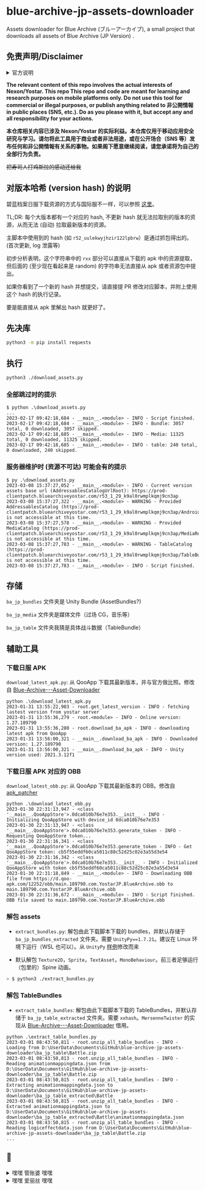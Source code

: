 # blue-archive-jp-assets-downloader
Assets downloader for Blue Archive (ブルーアーカイブ), a small project that downloads all assets of Blue Archive (JP Version) .

## **免责声明/Disclaimer**

<details><summary>官方说明</summary>
<p>

根据[日服官方推特](https://twitter.com/Blue_ArchiveJP/status/1633361958916456448)于今日下午（2023-03-08T15:00+0800）的声明：

> 【重要なお知らせ】
>「ブルーアーカイブ」の非公開情報を不正に取得し、SNSなどで情報を広める(リーク)行為に関するお知らせを掲載いたします。
>
>リークは禁止行為ですので、今後発見した場合、法的措置を含めた厳しい対応を検討いたします。

[详细说明](https://bluearchive.jp/news/newsJump/295)：

> 現在、通常のご利用では取得できない非公開情報を不正に抜き取り、該当情報をリーク(※注1)する行為が確認されています。
>
> リーク行為は、運営スケジュールの進行に支障をきたすだけではなく、何よりゲーム内の演出や展開を期待していただいている皆様の体験を損なうことに繋がります。
>
> 今後、リーク行為を発見した場合、法的措置を含めた厳しい対応を検討いたします。
>
>
>
> 「ブルーアーカイブ」運営チームといたしましては、先生の皆様の期待、喜び、そして感動といった体験を大切にしたいと考えております。
>
> これからも先生の皆様に、感動できる様々な体験をご提供することを目指しながら、日々不正行為を監視し、その貴重な体験が損なわれないよう努めてまいります。
>
> ※注1
>
> リーク行為とは、正式公開前にデータの解析など、利用規約に違反する手段で、ゲーム内データ、およびコンテンツを不正に取得し、SNS等で拡散する不正行為を指します。
>
> また、非公開情報にはゲーム内の生徒画像、パラメーター、3Dモデル、あらゆる画像、音楽、映像およびテクスチャ、データテーブルなど通常のご利用では取得できないものが含まれております。

</p>
</details>


**The relevant content of this repo involves the actual interests of Nexon/Yostar. This repo This repo and code are meant for learning and research purposes on mobile platforms only. Do not use this tool for commercial or illegal purposes, or publish anything related to 非公開情報 in public places (SNS, etc.).  Do as you please with it, but accept any and all responsibility for your actions.**

**本仓库相关内容已涉及 Nexon/Yostar 的实际利益。本仓库仅用于移动应用安全研究与学习。请勿将此工具用于商业或者非法用途，或在公开场合（SNS 等）发布任何和非公開情報有关系的事物。如果阁下愿意继续阅读，请您承诺将为自己的全部行为负责。**

~~把寿司人打鸡斯拉的感动还给我~~

## 对版本哈希 (version hash) 的说明

碧蓝档案日服下载资源的方式与国际服不一样，可以参照 [这里](https://github.com/xiongnemo/blue-archive-jp-assets-downloader/issues/1)。

TL;DR: 每个大版本都有一个对应的 hash, 不更新 hash 就无法拉取别的版本的资源，从而无法 (自动) 拉取最新版本的资源。

主脚本中使用到的 hash (如 `r52_uulekwyjhzir122lpbrw`）是通过抓包得出的。(首次更新, log 泄露等)

初步分析表明，这个字符串中的 `rxx` 部分可以直接从下载的 apk 中的资源提取，但后面的 (至少现在看起来是 random) 的字符串无法直接从 apk 或者资源包中提出。

如果你看到了一个新的 hash 并想提交，请直接提 PR 修改对应脚本，并附上使用这个 hash 的执行记录。

要是能直接从 apk 里解出 hash 就更好了。

## 先决库

```bash
python3 -m pip install requests
```

## 执行

```bash
python3 ./download_assets.py
```

### 全部跳过时的提示

```pwsh
$ python .\download_assets.py
...
2023-02-17 09:42:18,684 - __main__.<module> - INFO - Script finished.
2023-02-17 09:42:18,684 - __main__.<module> - INFO - Bundle: 3057 total, 0 downloaded, 3057 skipped.
2023-02-17 09:42:18,685 - __main__.<module> - INFO - Media: 11325 total, 0 downloaded, 11325 skipped.
2023-02-17 09:42:18,685 - __main__.<module> - INFO - table: 240 total, 0 downloaded, 240 skipped.
```

### 服务器维护时 (资源不可达) 可能会有的提示

```pwsh
$ py .\download_assets.py
2023-03-08 15:37:27,052 - __main__.<module> - INFO - Current version assets base url (AddressablesCatalogUrlRoot): https://prod-clientpatch.bluearchiveyostar.com/r53_1_29_k9al0rwmplkqmj9cn3ap
2023-03-08 15:37:27,322 - __main__.<module> - WARNING - Provided AddressablesCatalog (https://prod-clientpatch.bluearchiveyostar.com/r53_1_29_k9al0rwmplkqmj9cn3ap/Android/) is not accessible at this time.
2023-03-08 15:37:27,578 - __main__.<module> - WARNING - Provided MediaCatalog (https://prod-clientpatch.bluearchiveyostar.com/r53_1_29_k9al0rwmplkqmj9cn3ap/MediaResources/) is not accessible at this time.
2023-03-08 15:37:27,783 - __main__.<module> - WARNING - TableCatalog (https://prod-clientpatch.bluearchiveyostar.com/r53_1_29_k9al0rwmplkqmj9cn3ap/TableBundles/TableCatalog.json) is not accessible at this time.
2023-03-08 15:37:27,783 - __main__.<module> - INFO - Script finished.
```

## 存储

`ba_jp_bundles` 文件夹是 Unity Bundle (AssetBundles?)

`ba_jp_media` 文件夹是媒体文件（过场 CG，音乐等）

`ba_jp_table` 文件夹我猜是具体战斗数据（TableBundle）

## 辅助工具

### 下载日服 APK

`download_latest_apk.py`: 从 QooApp 下载其最新版本，并与官方做比照。修改自 [Blue-Archive---Asset-Downloader](https://github.com/K0lb3/Blue-Archive---Asset-Downloader)

```pwsh
python .\download_latest_apk.py
2023-01-31 13:55:22,903 - root.get_latest_version - INFO - fetching lastest version from yostar server
2023-01-31 13:55:36,279 - root.<module> - INFO - Online version: 1.27.189790
2023-01-31 13:55:36,280 - root.download_ba_apk - INFO - downloading latest apk from QooApp
2023-01-31 13:56:00,321 - __main__.download_ba_apk - INFO - Downloaded version: 1.27.189790
2023-01-31 13:56:00,321 - __main__.download_ba_apk - INFO - Unity version used: 2021.3.12f1
```

### 下载日服 APK 对应的 OBB

`download_latest_obb.py`: 从 QooApp 下载其最新版本的 OBB。修改自 [apk_patcher](https://github.com/UnknownCollections/apk_patcher/blob/master/apk_patcher/tools/qooapp.py)

```pwsh
python .\download_latest_obb.py
2023-01-30 22:31:13,947 - <class '__main__.QooAppStore'>.0dca010b76e7e353.__init__ - INFO - Initializing QooAppStore with device_id 0dca010b76e7e353
2023-01-30 22:31:13,947 - <class '__main__.QooAppStore'>.0dca010b76e7e353.generate_token - INFO - Requesting QooAppStore token...
2023-01-30 22:31:16,341 - <class '__main__.QooAppStore'>.0dca010b76e7e353.generate_token - INFO - Get QooAppStore token: cb5f55eddf60ca5011c88c52d25c02e3a55d3e54
2023-01-30 22:31:16,342 - <class '__main__.QooAppStore'>.0dca010b76e7e353.__init__ - INFO - Initialized QooAppStore with token cb5f55eddf60ca5011c88c52d25c02e3a55d3e54
2023-01-30 22:31:18,849 - __main__.<module> - INFO - Downloading OBB file from https://d.qoo-apk.com/12252/obb/main.189790.com.YostarJP.BlueArchive.obb to main.189790.com.YostarJP.BlueArchive.obb
2023-01-30 22:31:36,672 - __main__.<module> - INFO - Script finished. OBB file saved to main.189790.com.YostarJP.BlueArchive.obb
```

### 解包 assets

* `extract_bundles.py`: 解包由此下载脚本下载的 bundles，并默认存储于 `ba_jp_bundles_extracted` 文件夹。需要 `UnityPy==1.7.21`。建议在 Linux 环境下运行（WSL 也可以）。从 `UnityPy` [样例](https://github.com/K0lb3/UnityPy#example)修改而来

* 默认解包 `Texture2D`，`Sprite`，`TextAsset`，`MonoBehaviour`。前三者足够运行（包里的）Spine 动画。

```bash
> $ python3 ./extract_bundles.py
```

### 解包 TableBundles

* `extract_table_bundles`: 解包由此下载脚本下载的 TableBundles，并默认存储于 `ba_jp_table_extracted` 文件夹。需要 `xxhash`。`MersenneTwister` 的实现从 [Blue-Archive---Asset-Downloader](https://github.com/K0lb3/Blue-Archive---Asset-Downloader/blob/main/lib/MersenneTwister.py) 借用。


```pwsh
python .\extract_table_bundles.py
2023-03-01 08:43:50,811 - root.unzip_all_table_bundles - INFO - Loading from D:\UserData\Documents\GitHub\blue-archive-jp-assets-downloader\ba_jp_table\Battle.zip
2023-03-01 08:43:50,813 - root.unzip_all_table_bundles - INFO - Reading animationmappingdata.json from D:\UserData\Documents\GitHub\blue-archive-jp-assets-downloader\ba_jp_table\Battle.zip
2023-03-01 08:43:50,815 - root.unzip_all_table_bundles - INFO - Extracting animationmappingdata.json to D:\UserData\Documents\GitHub\blue-archive-jp-assets-downloader\ba_jp_table_extracted\Battle
2023-03-01 08:43:50,815 - root.unzip_all_table_bundles - INFO - Extracted animationmappingdata.json to D:\UserData\Documents\GitHub\blue-archive-jp-assets-downloader\ba_jp_table_extracted\Battle\animationmappingdata.json
2023-03-01 08:43:50,815 - root.unzip_all_table_bundles - INFO - Reading logiceffectdata.json from D:\UserData\Documents\GitHub\blue-archive-jp-assets-downloader\ba_jp_table\Battle.zip
...
```

## 💈

<details><summary>嘿嘿 管账婆 嘿嘿</summary>
<p>

对于体操服优香，我的评价是四个字：好有感觉。我主要想注重于两点，来阐述我对于体操服优香的拙见：第一，我非常喜欢优香。优香的立绘虽然把优香作为好母亲的一面展现了出来（安产型的臀部）。但是她这个头发，尤其是双马尾，看起来有点奇怪。但是这个羁绊剧情里的优香，马尾非常的自然，看上去比较长，真的好棒，好有感觉。这个泛红的脸颊，迷离的眼神，和这个袖口与手套之间露出的白皙手腕，我就不多说了。第二，我非常喜欢体操服。这是在很久很久之前，在认识优香之前，完完全全的xp使然。然而优香她不仅穿体操服，她还扎单马尾，她还穿外套，她竟然还不好好穿外套，她甚至在脸上贴星星（真的好可爱）。（倒吸一口凉气）我的妈呀，这已经到了仅仅是看一眼都能让人癫狂的程度。然而体操服优香并不实装，她真的只是给你看一眼，哈哈。与其说体操服优香让我很有感觉，不如说体操服优香就是为了我的xp量身定做的。抛开这一切因素，只看性格，优香也是数一数二的好女孩：公私分明，精明能干;但是遇到不擅长的事情也会变得呆呆的。我想和优香一起养一个爱丽丝当女儿，所以想在这里问一下大家，要买怎样的枕头才能做这样的梦呢？优香是越看越可爱的，大家可以不必拘束于这机会上的小粗腿优香，大胆的发现这个又呆又努力的女孩真正的可爱之处。

</p>
</details>

<details><summary>嘿嘿 爱丽丝 嘿嘿</summary>
<p>

我可爱的爱丽丝闺女 嘿嘿 没有你我可怎么活啊

![image](https://user-images.githubusercontent.com/38759782/214242400-b1b029c0-0676-4466-8570-86d7ae38037a.png)

今天我们物理开始讲磁力了，物理老师说铁，镍，钴一类的东西都能被磁化，我听完就悟了，大彻大悟。
课后我问老师：“老师，是不是钴和镍都可以被磁化？”
老师笑了笑，说：“是的。怎么了？”
我赶忙追问：“那我对爱丽丝的爱是不是也可以被磁化？
老师疑惑了，问为什么？
我笑着，红了眼眶：“因为我对爱丽丝的爱就像铁打造的拖拉机一样，轰轰烈烈哐哐锵锵。

给人一种妈妈😇后留下的天真可爱但不知道发生了什么的女儿学着妈妈😇前的样子哄爸爸开心但是又再次让爸爸想起了妈妈的音容笑貌的感觉😢顺带一提爸爸的设定是因为过度悲伤只能住进疗养院只有每周一可以探视

![680EC47E322CA2F691458F7B2A761D28](https://user-images.githubusercontent.com/38759782/218291278-1cae2b3c-409e-4f0c-8f6c-27d337ae5f3a.jpg)

上次抱抱，这次比心还抢📫东西，下次要干什么已经不敢想了



![2N_ GDAG%LA_CKB )J{SVQP](https://user-images.githubusercontent.com/38759782/218412572-eb691657-0669-47f8-9376-db5598703b47.gif)

最害怕的一集

![image](https://user-images.githubusercontent.com/38759782/221453505-a0da27ad-6d89-40fa-afcb-ee7cf72abb14.png)

  
</p>
</details>
